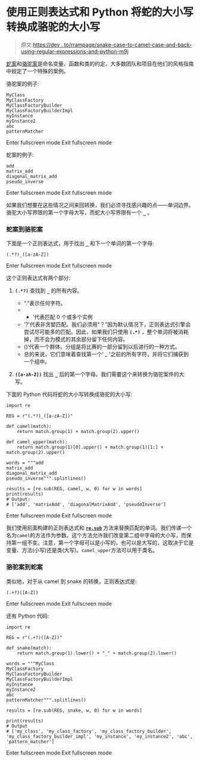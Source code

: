 # 使用正则表达式和 Python 将蛇的大小写转换成骆驼的大小写

> 原文:[https://dev . to/rrampage/snake-case-to-camel-case-and-back-using-regular-expressions-and-python-m9j](https://dev.to/rrampage/snake-case-to-camel-case-and-back-using-regular-expressions-and-python-m9j)

[蛇案](https://en.wikipedia.org/wiki/Snake_case)和[骆驼案](https://en.wikipedia.org/wiki/Camel_case)是命名变量、函数和类的约定。大多数团队和项目在他们的风格指南中规定了一个特殊的案例。

骆驼案的例子:

```
MyClass
MyClassFactory
MyClassFactoryBuilder
MyClassFactoryBuilderImpl
myInstance
myInstance2
abc
patternMatcher 
```

Enter fullscreen mode Exit fullscreen mode

蛇案的例子:

```
add
matrix_add
diagonal_matrix_add
pseudo_inverse 
```

Enter fullscreen mode Exit fullscreen mode

如果我们想要在这些情况之间来回转换，我们必须寻找感兴趣的点——单词边界。骆驼大小写界限的第一个字母大写，而蛇大小写界限有一个 **`_`** 。

### 蛇案到骆驼案

下面是一个正则表达式，用于找出 **`_`** 和下一个单词的第一个字母:

```
(.*?)_([a-zA-Z]) 
```

Enter fullscreen mode Exit fullscreen mode

这个正则表达式有两个部分:

1.  **`(.*?)`** 查找到 **`_`** 的所有内容。

    *   “.”表示任何字符。
    *   * '代表匹配 0 个或多个实例
    *   '?'代表非贪婪匹配。我们必须用“？”因为默认情况下，正则表达式引擎会尝试尽可能多的匹配。因此，如果我们只使用 **`(.*)`** ，整个单词将被消耗掉，而不会为模式的其余部分留下任何内容。
    *   ()‘代表一个群体。分组是将比赛的一部分留到以后进行的一种方式。
    *   总的来说，它们意味着查找第一个' _ '之前的所有字符，并将它们捕获到一个组中。
2.  **`([a-zA-Z])`** 找出 **`_`** 后的第一个字母。我们需要这个来转换为骆驼案件的大写。

下面的 Python 代码将蛇的大小写转换成骆驼的大小写:

```
import re

REG = r"(.*?)_([a-zA-Z])"

def camel(match):
    return match.group(1) + match.group(2).upper()

def camel_upper(match):
    return match.group(1)[0].upper() + match.group(1)[1:] + match.group(2).upper()

words = """add
matrix_add
diagonal_matrix_add
pseudo_inverse""".splitlines()

results = [re.sub(REG, camel, w, 0) for w in words]
print(results)
# Output:
# ['add', 'matrixAdd', 'diagonalMatrixAdd', 'pseudoInverse'] 
```

Enter fullscreen mode Exit fullscreen mode

我们使用前面构建的正则表达式和 [**`re.sub`**](https://docs.python.org/3/library/re.html#re.sub) 方法来替换匹配的单词。我们传递一个名为`camel`的方法作为参数。这个方法允许我们改变第二组中字母的大小写，而保持第一组不变。注意，第一个字母可以是小写的，也可以是大写的，这取决于它是变量、方法(小写)还是类(大写)。`camel_upper`方法可以用于类名。

### 骆驼案到蛇案

类似地，对于从 camel 到 snake 的转换，正则表达式是:

```
(.+?)([A-Z]) 
```

Enter fullscreen mode Exit fullscreen mode

还有 Python 代码:

```
import re

REG = r"(.+?)([A-Z])"

def snake(match):
    return match.group(1).lower() + "_" + match.group(2).lower()

words = """MyClass
MyClassFactory
MyClassFactoryBuilder
MyClassFactoryBuilderImpl
myInstance
myInstance2
abc
patternMatcher""".splitlines()

results = [re.sub(REG, snake, w, 0) for w in words]

print(results)
# Output
# ['my_class', 'my_class_factory', 'my_class_factory_builder', 'my_class_factory_builder_impl', 'my_instance', 'my_instance2', 'abc', 'pattern_matcher'] 
```

Enter fullscreen mode Exit fullscreen mode